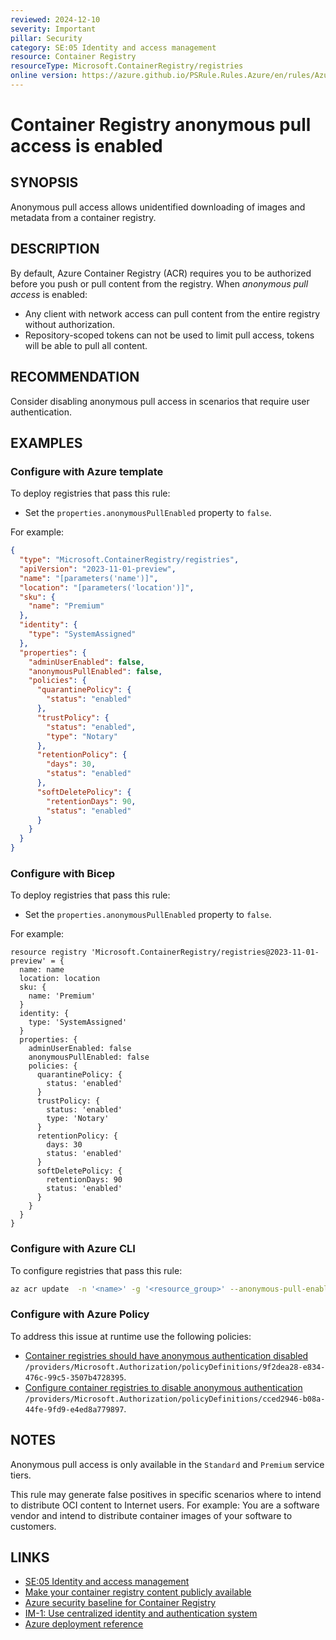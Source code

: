 ```yaml
---
reviewed: 2024-12-10
severity: Important
pillar: Security
category: SE:05 Identity and access management
resource: Container Registry
resourceType: Microsoft.ContainerRegistry/registries
online version: https://azure.github.io/PSRule.Rules.Azure/en/rules/Azure.ACR.AnonymousAccess/
---
```


# Container Registry anonymous pull access is enabled

## SYNOPSIS

Anonymous pull access allows unidentified downloading of images and metadata from a container registry.

## DESCRIPTION

By default, Azure Container Registry (ACR) requires you to be authorized before you push or pull content from the registry.
When _anonymous pull access_ is enabled:

- Any client with network access can pull content from the entire registry without authorization.
- Repository-scoped tokens can not be used to limit pull access, tokens will be able to pull all content.

## RECOMMENDATION

Consider disabling anonymous pull access in scenarios that require user authentication.

## EXAMPLES

### Configure with Azure template

To deploy registries that pass this rule:

- Set the `properties.anonymousPullEnabled` property to `false`.

For example:

```json
{
  "type": "Microsoft.ContainerRegistry/registries",
  "apiVersion": "2023-11-01-preview",
  "name": "[parameters('name')]",
  "location": "[parameters('location')]",
  "sku": {
    "name": "Premium"
  },
  "identity": {
    "type": "SystemAssigned"
  },
  "properties": {
    "adminUserEnabled": false,
    "anonymousPullEnabled": false,
    "policies": {
      "quarantinePolicy": {
        "status": "enabled"
      },
      "trustPolicy": {
        "status": "enabled",
        "type": "Notary"
      },
      "retentionPolicy": {
        "days": 30,
        "status": "enabled"
      },
      "softDeletePolicy": {
        "retentionDays": 90,
        "status": "enabled"
      }
    }
  }
}
```

### Configure with Bicep

To deploy registries that pass this rule:

- Set the `properties.anonymousPullEnabled` property to `false`.

For example:

```bicep
resource registry 'Microsoft.ContainerRegistry/registries@2023-11-01-preview' = {
  name: name
  location: location
  sku: {
    name: 'Premium'
  }
  identity: {
    type: 'SystemAssigned'
  }
  properties: {
    adminUserEnabled: false
    anonymousPullEnabled: false
    policies: {
      quarantinePolicy: {
        status: 'enabled'
      }
      trustPolicy: {
        status: 'enabled'
        type: 'Notary'
      }
      retentionPolicy: {
        days: 30
        status: 'enabled'
      }
      softDeletePolicy: {
        retentionDays: 90
        status: 'enabled'
      }
    }
  }
}
```

<!-- external:avm avm/res/container-registry/registry anonymousPullEnabled -->

### Configure with Azure CLI

To configure registries that pass this rule:

```bash
az acr update  -n '<name>' -g '<resource_group>' --anonymous-pull-enabled false
```

### Configure with Azure Policy

To address this issue at runtime use the following policies:

- [Container registries should have anonymous authentication disabled](https://github.com/Azure/azure-policy/blob/master/built-in-policies/policyDefinitions/Container%20Registry/ACR_AnonymousPullDisabled_AuditDeny.json)
  `/providers/Microsoft.Authorization/policyDefinitions/9f2dea28-e834-476c-99c5-3507b4728395`.
- [Configure container registries to disable anonymous authentication](https://github.com/Azure/azure-policy/blob/master/built-in-policies/policyDefinitions/Container%20Registry/ACR_AnonymousPullDisabled_Modify.json)
  `/providers/Microsoft.Authorization/policyDefinitions/cced2946-b08a-44fe-9fd9-e4ed8a779897`.

## NOTES

Anonymous pull access is only available in the `Standard` and `Premium` service tiers.

This rule may generate false positives in specific scenarios where to intend to distribute OCI content to Internet users.
For example: You are a software vendor and intend to distribute container images of your software to customers.

## LINKS

- [SE:05 Identity and access management](https://learn.microsoft.com/azure/well-architected/security/identity-access)
- [Make your container registry content publicly available](https://learn.microsoft.com/azure/container-registry/anonymous-pull-access)
- [Azure security baseline for Container Registry](https://learn.microsoft.com/security/benchmark/azure/baselines/container-registry-security-baseline)
- [IM-1: Use centralized identity and authentication system](https://learn.microsoft.com/security/benchmark/azure/baselines/container-registry-security-baseline#im-1-use-centralized-identity-and-authentication-system)
- [Azure deployment reference](https://learn.microsoft.com/azure/templates/microsoft.containerregistry/registries#registryproperties)

